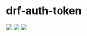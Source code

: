 # drf-auth-token
![](https://img.shields.io/badge/Python-3.9-informational?style=flat&logo=python&logoColor=white&color=4B8BBE)
![](https://img.shields.io/badge/Django-3.2-informational?style=flat&logo=django&logoColor=white&color=092e20)
![](https://img.shields.io/badge/djangoREST-3.12-informational?style=flat&logo=django&logoColor=white&color=A30000)
